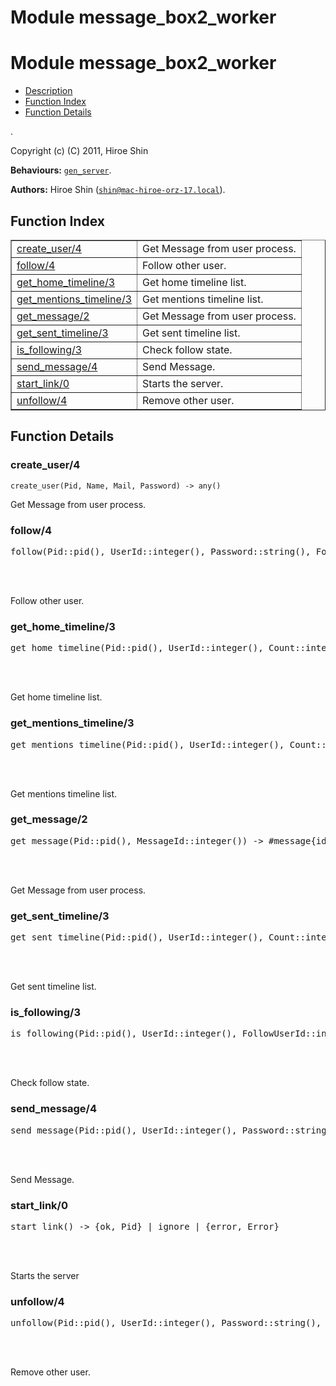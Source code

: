 Module message_box2_worker
==========================


<h1>Module message_box2_worker</h1>

* [Description](#description)
* [Function Index](#index)
* [Function Details](#functions)


.



Copyright (c) (C) 2011, Hiroe Shin

__Behaviours:__ [`gen_server`](gen_server.md).

__Authors:__ Hiroe Shin ([`shin@mac-hiroe-orz-17.local`](mailto:shin@mac-hiroe-orz-17.local)).

<h2><a name="index">Function Index</a></h2>



<table width="100%" border="1" cellspacing="0" cellpadding="2" summary="function index"><tr><td valign="top"><a href="#create_user-4">create_user/4</a></td><td>
Get Message from user process.</td></tr><tr><td valign="top"><a href="#follow-4">follow/4</a></td><td>
Follow other user.</td></tr><tr><td valign="top"><a href="#get_home_timeline-3">get_home_timeline/3</a></td><td>
Get home timeline list.</td></tr><tr><td valign="top"><a href="#get_mentions_timeline-3">get_mentions_timeline/3</a></td><td>
Get mentions timeline list.</td></tr><tr><td valign="top"><a href="#get_message-2">get_message/2</a></td><td>
Get Message from user process.</td></tr><tr><td valign="top"><a href="#get_sent_timeline-3">get_sent_timeline/3</a></td><td>
Get sent timeline list.</td></tr><tr><td valign="top"><a href="#is_following-3">is_following/3</a></td><td>
Check follow state.</td></tr><tr><td valign="top"><a href="#send_message-4">send_message/4</a></td><td>
Send Message.</td></tr><tr><td valign="top"><a href="#start_link-0">start_link/0</a></td><td>
Starts the server.</td></tr><tr><td valign="top"><a href="#unfollow-4">unfollow/4</a></td><td>
Remove other user.</td></tr></table>




<h2><a name="functions">Function Details</a></h2>


<a name="create_user-4"></a>

<h3>create_user/4</h3>





`create_user(Pid, Name, Mail, Password) -> any()`




Get Message from user process.
<a name="follow-4"></a>

<h3>follow/4</h3>





<pre>follow(Pid::pid(), UserId::integer(), Password::string(), FollowUserId::integer()) -> ok | {error, already_following} | {error, user_not_found}</pre>
<br></br>





Follow other user.
<a name="get_home_timeline-3"></a>

<h3>get_home_timeline/3</h3>





<pre>get_home_timeline(Pid::pid(), UserId::integer(), Count::integer()) -> {ok, [#message{id = undefined | integer(), message_id = undefined | integer(), text = undefined | binary(), datetime = undefined | tuple(), user = any()}]} | {error, user_not_found}</pre>
<br></br>





Get home timeline list.
<a name="get_mentions_timeline-3"></a>

<h3>get_mentions_timeline/3</h3>





<pre>get_mentions_timeline(Pid::pid(), UserId::integer(), Count::integer()) -> {ok, [#message{id = undefined | integer(), message_id = undefined | integer(), text = undefined | binary(), datetime = undefined | tuple(), user = any()}]} | {error, user_not_found}</pre>
<br></br>





Get mentions timeline list.
<a name="get_message-2"></a>

<h3>get_message/2</h3>





<pre>get_message(Pid::pid(), MessageId::integer()) -> #message{id = undefined | integer(), message_id = undefined | integer(), text = undefined | binary(), datetime = undefined | tuple(), user = any()}</pre>
<br></br>





Get Message from user process.
<a name="get_sent_timeline-3"></a>

<h3>get_sent_timeline/3</h3>





<pre>get_sent_timeline(Pid::pid(), UserId::integer(), Count::integer()) -> {ok, [#message{id = undefined | integer(), message_id = undefined | integer(), text = undefined | binary(), datetime = undefined | tuple(), user = any()}]} | {error, user_not_found}</pre>
<br></br>





Get sent timeline list.
<a name="is_following-3"></a>

<h3>is_following/3</h3>





<pre>is_following(Pid::pid(), UserId::integer(), FollowUserId::integer()) -> true | false | {error, not_found} | {error, user_not_found}</pre>
<br></br>





Check follow state.
<a name="send_message-4"></a>

<h3>send_message/4</h3>





<pre>send_message(Pid::pid(), UserId::integer(), Password::string(), TextBin::binary()) -> {ok, MessageId::integer()}</pre>
<br></br>





Send Message.
<a name="start_link-0"></a>

<h3>start_link/0</h3>





<pre>start_link() -> {ok, Pid} | ignore | {error, Error}</pre>
<br></br>





Starts the server
<a name="unfollow-4"></a>

<h3>unfollow/4</h3>





<pre>unfollow(Pid::pid(), UserId::integer(), Password::string(), FollowUserId::integer()) -> ok | {error, not_following} | {error, user_not_found}</pre>
<br></br>





Remove other user.
